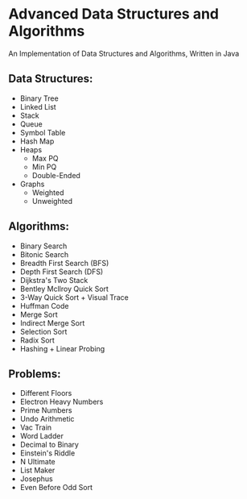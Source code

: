 # Advanced Data Structures and Algorithms
An Implementation of Data Structures and Algorithms, Written in Java

## Data Structures:
- Binary Tree
- Linked List
- Stack
- Queue
- Symbol Table
- Hash Map
- Heaps
  - Max PQ
  - Min PQ
  - Double-Ended
- Graphs
  - Weighted
  - Unweighted
  
## Algorithms:
- Binary Search
- Bitonic Search
- Breadth First Search (BFS)
- Depth First Search (DFS)
- Dijkstra's Two Stack
- Bentley Mcllroy Quick Sort
- 3-Way Quick Sort + Visual Trace
- Huffman Code
- Merge Sort
- Indirect Merge Sort
- Selection Sort
- Radix Sort
- Hashing + Linear Probing

## Problems:
- Different Floors
- Electron Heavy Numbers
- Prime Numbers
- Undo Arithmetic
- Vac Train
- Word Ladder
- Decimal to Binary
- Einstein's Riddle
- N Ultimate
- List Maker
- Josephus
- Even Before Odd Sort
